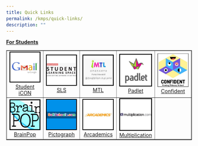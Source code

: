 ```yaml
---
title: Quick Links
permalink: /kmps/quick-links/
description: ""
---
```

<p><strong><u>For Students</u></strong></p>
<table style="border-collapse: collapse; width: 100%;" border="1">
<tbody>
<tr>
<td style="width: 20%; text-align: center;"><img src="/images/ql1.jpeg"><a href="https://workspace.google.com/dashboard" target="_blank" rel="noopener">Student iCON</a></td>
<td style="width: 20%; text-align: center;"><img src="/images/ql2.jpeg"><a href="https://vle.learning.moe.edu.sg/login" target="_blank" rel="noopener">SLS</a></td>
<td style="width: 20%; text-align: center;"><u></u><img src="/images/ql3.jpeg"><a href="https://imtl.moe.edu.sg/cos/o.x?c=/ca7_imtl/user&amp;func=login" target="_blank" rel="noopener">MTL</a></td>
<td style="width: 20%; text-align: center;"><img src="/images/ql5.jpg"><a href="https://kemingprimaryschool.padlet.org/auth/login" target="_blank" rel="noopener">Padlet</a></td>
<td style="width: 20%; text-align: center;"><img src="/images/ql6.jpg"><a href="https://go.gov.sg/kemingnitesconfident" target="_blank" rel="noopener">Confident</a></td>
</tr>
<tr>
<td style="width: 20%; text-align: center;"><img src="/images/ql7.jpeg"><a href="https://www.brainpop.com/" target="_blank" rel="noopener">BrainPop</a></td>
<td style="width: 20%; text-align: center;"><img src="/images/ql8.jpeg"><a href="https://softschools.com/math/data_analysis/pictograph/make_your_own_pictograph/" target="_blank" rel="noopener">Pictograph</a></td>
<td style="width: 20%; text-align: center;"><img src="/images/ql9.jpeg"><a href="https://www.arcademics.com/" target="_blank" rel="noopener">Arcademics</a></td>
<td style="width: 20%; text-align: center;"><img src="/images/ql10.jpeg"><a href="https://www.multiplication.com/games/all-games" target="_blank" rel="noopener">Multiplication</a></td>
<td style="width: 20%; text-align: center;">&nbsp;</td>
</tr>
</tbody>
</table>